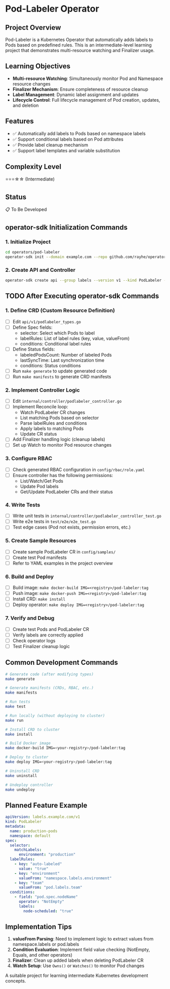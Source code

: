 # Pod-Labeler Operator

## Project Overview

Pod-Labeler is a Kubernetes Operator that automatically adds labels to Pods based on predefined rules. This is an intermediate-level learning project that demonstrates multi-resource watching and Finalizer usage.

## Learning Objectives

- **Multi-resource Watching**: Simultaneously monitor Pod and Namespace resource changes
- **Finalizer Mechanism**: Ensure completeness of resource cleanup
- **Label Management**: Dynamic label assignment and updates
- **Lifecycle Control**: Full lifecycle management of Pod creation, updates, and deletion

## Features

- ✅ Automatically add labels to Pods based on namespace labels
- ✅ Support conditional labels based on Pod attributes
- ✅ Provide label cleanup mechanism
- ✅ Support label templates and variable substitution

## Complexity Level

⭐⭐⭐☆☆ (Intermediate)

## Status

📋 To Be Developed

## operator-sdk Initialization Commands

### 1. Initialize Project
```bash
cd operators/pod-labeler
operator-sdk init --domain example.com --repo github.com/rayhe/operator-example/operators/pod-labeler
```

### 2. Create API and Controller
```bash
operator-sdk create api --group labels --version v1 --kind PodLabeler --resource --controller
```

## TODO After Executing operator-sdk Commands

### 1. Define CRD (Custom Resource Definition)
- [ ] Edit `api/v1/podlabeler_types.go`
- [ ] Define Spec fields:
  - selector: Select which Pods to label
  - labelRules: List of label rules (key, value, valueFrom)
  - conditions: Conditional label rules
- [ ] Define Status fields:
  - labeledPodsCount: Number of labeled Pods
  - lastSyncTime: Last synchronization time
  - conditions: Status conditions
- [ ] Run `make generate` to update generated code
- [ ] Run `make manifests` to generate CRD manifests

### 2. Implement Controller Logic
- [ ] Edit `internal/controller/podlabeler_controller.go`
- [ ] Implement Reconcile loop:
  - Watch PodLabeler CR changes
  - List matching Pods based on selector
  - Parse labelRules and conditions
  - Apply labels to matching Pods
  - Update CR status
- [ ] Add Finalizer handling logic (cleanup labels)
- [ ] Set up Watch to monitor Pod resource changes

### 3. Configure RBAC
- [ ] Check generated RBAC configuration in `config/rbac/role.yaml`
- [ ] Ensure controller has the following permissions:
  - List/Watch/Get Pods
  - Update Pod labels
  - Get/Update PodLabeler CRs and their status

### 4. Write Tests
- [ ] Write unit tests in `internal/controller/podlabeler_controller_test.go`
- [ ] Write e2e tests in `test/e2e/e2e_test.go`
- [ ] Test edge cases (Pod not exists, permission errors, etc.)

### 5. Create Sample Resources
- [ ] Create sample PodLabeler CR in `config/samples/`
- [ ] Create test Pod manifests
- [ ] Refer to YAML examples in the project overview

### 6. Build and Deploy
- [ ] Build image: `make docker-build IMG=<registry>/pod-labeler:tag`
- [ ] Push image: `make docker-push IMG=<registry>/pod-labeler:tag`
- [ ] Install CRD: `make install`
- [ ] Deploy operator: `make deploy IMG=<registry>/pod-labeler:tag`

### 7. Verify and Debug
- [ ] Create test Pods and PodLabeler CR
- [ ] Verify labels are correctly applied
- [ ] Check operator logs
- [ ] Test Finalizer cleanup logic

## Common Development Commands

```bash
# Generate code (after modifying types)
make generate

# Generate manifests (CRDs, RBAC, etc.)
make manifests

# Run tests
make test

# Run locally (without deploying to cluster)
make run

# Install CRD to cluster
make install

# Build Docker image
make docker-build IMG=<your-registry>/pod-labeler:tag

# Deploy to cluster
make deploy IMG=<your-registry>/pod-labeler:tag

# Uninstall CRD
make uninstall

# Undeploy controller
make undeploy
```

## Planned Feature Example

```yaml
apiVersion: labels.example.com/v1
kind: PodLabeler
metadata:
  name: production-pods
  namespace: default
spec:
  selector:
    matchLabels:
      environment: "production"
  labelRules:
    - key: "auto-labeled"
      value: "true"
    - key: "environment"
      valueFrom: "namespace.labels.environment"
    - key: "team"
      valueFrom: "pod.labels.team"
  conditions:
    - field: "pod.spec.nodeName"
      operator: "NotEmpty"
      labels:
        node-scheduled: "true"
```

## Implementation Tips

1. **valueFrom Parsing**: Need to implement logic to extract values from namespace.labels or pod.labels
2. **Condition Evaluation**: Implement field value checking (NotEmpty, Equals, and other operators)
3. **Finalizer**: Clean up added labels when deleting PodLabeler CR
4. **Watch Setup**: Use `Owns()` or `Watches()` to monitor Pod changes

A suitable project for learning intermediate Kubernetes development concepts.
